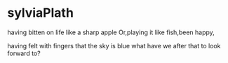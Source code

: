 # sylviaPlath 
having bitten on life like a 
sharp apple
Or,playing it like fish,been
happy,


having felt with fingers that
the sky is blue
what have we after that to 
look forward to?



